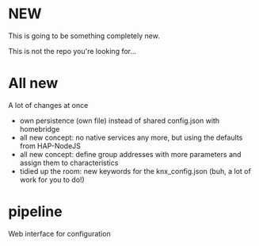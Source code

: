 # NEW
This is going to be something completely new.

This is not the repo you're looking for...

# All new
A lot of changes at once 
- own persistence (own file) instead of shared config.json with homebridge
- all new concept: no native services any more, but using the defaults from HAP-NodeJS
- all new concept: define group addresses with more parameters and assign them to characteristics
- tidied up the room: new keywords for the knx_config.json (buh, a lot of work for you to do!)


# pipeline
Web interface for configuration
